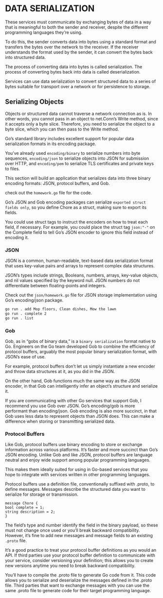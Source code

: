 # DATA SERIALIZATION

These services must communicate by exchanging bytes of data in a way that is meaningful to both the sender and receiver, despite the different programming languages they’re using.

To do this, the sender converts data into bytes using a standard format and transfers the bytes over the network to the receiver. If the receiver understands the format used by the sender, it can convert the bytes back into structured data.

The process of converting data into bytes is called serialization. The process of converting bytes back into data is called deserialization.

Services can use data serialization to convert structured data to a series of bytes suitable for transport over a network or for persistence to storage.

## Serializing Objects

Objects or structured data cannot traverse a network connection as is. In other words, you cannot pass in an object to net.Conn’s Write method, since it accepts only a byte slice. Therefore, you need to serialize the object to a byte slice, which you can then pass to the Write method.

Go’s standard library includes excellent support for popular data serialization formats in its encoding package.

You’ve already used `encoding/binary` to serialize numbers into byte sequences, `encoding/json` to serialize objects into JSON for submission over HTTP, and `encoding/pem` to serialize TLS certificates and private keys to files.

This section will build an application that serializes data into three binary encoding formats: JSON, protocol buffers, and Gob.

check out the `homework.go` file for the code.


Go’s JSON and Gob encoding packages can serialize `exported struct fields only`, so you define Chore as a struct, making sure to export its fields.

You could use struct tags to instruct the encoders on how to treat each field, if necessary. For example, you could place the struct tag `json:"-"` on the Complete field to tell Go’s JSON encoder to ignore this field instead of encoding it.

### JSON

JSON is a common, human-readable, text-based data serialization format that uses key-value pairs and arrays to represent complex data structures.

JSON’s types include strings, Booleans, numbers, arrays, key-value objects, and nil values specified by the keyword null. JSON numbers do not differentiate between floating-points and integers.

Check out the `json/homework.go` file for JSON storage implementation using Go’s
encoding/json package.

```bash
go run . add Mop floors, Clean dishes, Mow the lawn
go run . complete 2
go run . list
```

### Gob

Gob, as in “gobs of binary data,” is a `binary serialization` format native to Go. Engineers on the Go team developed Gob to combine the efficiency of protocol buffers, arguably the most popular binary serialization format, with JSON’s ease of use.

For example, protocol buffers don’t let us simply instantiate a new encoder and throw data structures at it, as you did in the JSON.

On the other hand, Gob functions much the same way as the JSON encoder, in that Gob can intelligently infer an object’s structure and serialize it.

If you are communicating with other Go services that support Gob, I recommend you use Gob over JSON. Go’s encoding/gob is more performant than encoding/json. Gob encoding is also more succinct, in that Gob uses less data to represent objects than JSON does. This can make a difference when storing or transmitting serialized data.

### Protocol Buffers

Like Gob, protocol buffers use binary encoding to store or exchange information across various platforms. It’s faster and more succinct than Go’s JSON encoding. Unlike Gob and like JSON, protocol buffers are language neutral and enjoy wide support among popular programming languages.

This makes them ideally suited for using in Go-based services that you hope to integrate with services written in other programming languages.

Protocol buffers use a definition file, conventionally suffixed with .proto, to define messages. Messages describe the structured data you want to serialize for storage or transmission.

```
message Chore {
bool complete = 1;
string description = 2;
}
```

The field’s type and number identify the field in the binary payload, so these must not change once used or you’ll break backward compatibility. However, it’s fine to add new messages and message fields to an existing `.proto` file.

It’s a good practice to treat your protocol buffer definitions as you would an API. If third parties use your protocol buffer definition to communicate with your service, consider versioning your definition; this allows you to create new versions anytime you need to break backward compatibility.

You’ll have to compile the .proto file to generate Go code from it. This code allows you to serialize and deserialize the messages defined in the .proto file. Third parties that want to exchange messages with you can use the same .proto file to generate code for their target programming language.

